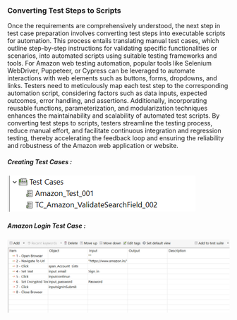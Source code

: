 <h3>Converting Test Steps to Scripts</h3>

Once the requirements are comprehensively understood, the next step in test case preparation involves converting test steps into executable scripts for automation. This process entails translating manual test cases, which outline step-by-step instructions for validating specific functionalities or scenarios, into automated scripts using suitable testing frameworks and tools. For Amazon web testing automation, popular tools like Selenium WebDriver, Puppeteer, or Cypress can be leveraged to automate interactions with web elements such as buttons, forms, dropdowns, and links. Testers need to meticulously map each test step to the corresponding automation script, considering factors such as data inputs, expected outcomes, error handling, and assertions. Additionally, incorporating reusable functions, parameterization, and modularization techniques enhances the maintainability and scalability of automated test scripts. By converting test steps to scripts, testers streamline the testing process, reduce manual effort, and facilitate continuous integration and regression testing, thereby accelerating the feedback loop and ensuring the reliability and robustness of the Amazon web application or website.

<h5>Creating Test Cases : </h5>

![alt text](Test_case_preparation/Created_TestCase_Image.png)

<h5>Amazon Login Test Case : </h5>

![alt text](Test_case_preparation/screenshots/Amazon_Login_TestCase_001.png)
